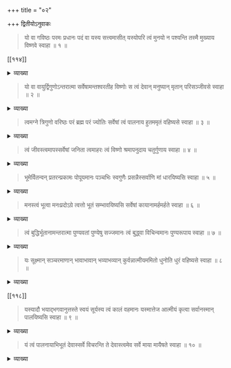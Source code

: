 +++
title = "०२"

+++
द्वितीयोऽनुवाकः 

> यो वा गविष्ठः परमः प्रधानः पदं वा यस्य सत्त्वमासीत् यस्योपरि त्वं मुनयो न पश्यन्ति तस्मै मुख्याय विष्णवे स्वाहा ॥ १ ॥ 
 
[[११४]] 

<details><summary>व्याख्या</summary>

यो वा गविष्ठ इत्यादि पञ्चमन्त्राननुक्रमात् पञ्चोपनिषन्मन्त्रे यः परमात्मा गविष्ठः भूमिस्थः अवकाशप्रदः । यद्वा चराचरात्मकेषु लोकेषु आकाशरूपेण स्थितः । परमः व्याप्त्या परमः प्रधानः पञ्चभूतेषु प्रधानः कारणभूतः । पदं वा यस्य सत्त्वमासीत् यस्याकाशस्य पदमुत्पत्तिस्थानं त्वमेवासीत् । आसीदिति छान्दसः । यस्य परमात्मनस्तव उपरि त्वं मुनयो न पश्यन्ति । मननशीलो मुनिः नारायणपारायणो निर्द्वन्द्वो मुनिरिति वा मुख्याय तस्मै विष्णवे तुभ्यम् ॥ १ ॥ 

</details>

> यो वा वायुर्द्विगुणोऽन्तरात्मा सर्वेषामन्तश्वरतीह विष्णोः स त्वं देवान् मनुष्यान् मृतान् परिसञ्जीवसे स्वाहा ॥ २ ॥

<details><summary>व्याख्या</summary>

यः परमात्मा वायुः महाभूतचतुर्थः । द्विगुणः शब्दस्पर्शवान् इति । द्वौ वायोरिति अन्तरात्मा व्याप्तः । सर्वेषामन्तश्चरतीह प्रकृतिमण्डले विष्णोः स वायुः त्वं देवान् मनुष्यान् मृतान् परिसञ्जीवसे देवान् वर्धयसि मृतान् मनुष्यान् सान्दीपनीपुत्रब्राह्मणपुत्रादीन् सञ्जीवसे तुभ्यम् ॥ २ ॥

</details>

> त्वमग्ने त्रिगुणो वरिष्ठः परं ब्रह्म परं ज्योतिः सर्वेषां त्वं पालनाय हुतममृतं वहिष्यसे स्वाहा ॥ ३ ॥

<details><summary>व्याख्या</summary>

हे अग्ने त्वं त्रिगुणो गन्धरसविहीनास्त्रयोरिति वरिष्ठः श्रेष्ठः परंब्रह्म परञ्ज्योतिः “अग्निः सर्वा देवताः" इति श्रुतिः । सर्वदेवात्मकत्वात्परंब्रह्मशब्दप्रयोगः । प्रळयकालापेक्षया उत्कृष्टज्योतिः । सर्वेषां देवमनुष्यादीनां त्वं पालनाय रक्षणाय हुतममृतं वहिष्यसे । अमृतरूपेण सर्वेषां प्रापयिष्यसि । त्वया हुतममृतरूपेण कलाद्वारेण प्रापयिष्यसि । श्रीवैखानससूत्रे "यथावास्य सुषुम्ना ज्योतिष्मती प्राणाहुती रेतोधाः" इत्येता आहुतीर्गृहीत्वा 

[[११३]]

> रश्मयश्चतस्रः पृश्नौ सन्दधीरन् सह वा शुद्धा अमृतावहाचीनुहि दिव्यालोकपावनीत्येताभिश्चन्द्रमसमाप्याययत्यसौ नु राजा सोम आप्यायितो मूलगामीव पायान्नस्यमृतोद्गारिसुरप्रिया 

इत्येताभिरमृतेन तां देवतां तर्पयति । मनुष्याणां त्वधिकं पाकभेदेन प्रापयसि । त्वं समर्थः । एवंरूपायाग्निस्वरूपिण इत्यर्थः ॥ ३ ॥

</details>

> त्वं जीवस्त्वमापस्सर्वेषां जनिता त्वमाहरः त्वं विष्णो श्रमापनुदाय चतुर्गुणाय स्वाहा ॥ ४ ॥ 

<details><summary>व्याख्या</summary>

हे विष्णो जीवकारणभूता आपस्त्वं छान्दोग्ये ईरितम् "पञ्चम्यामाहुतावापः पुरुषवचसो भवन्ति" इति ॥

> आपो नारा इति प्रोक्ता आपो वै नरसूनवः ।  
ता यदस्यायनं पूर्वं तेन नारायणः स्मृतः ॥ 

इति ॥ सर्वेषां जनिता उत्तरोत्तरं कारणत्वेन जनिता । त्वमाहरः त्वमाहर छान्दसत्वात् त्वमाहर इति । सर्वेषां श्रमापनुदः सर्वेषां स्नानपानादिना श्रमशान्तिप्रदः । यद्वा रामकृष्णाद्यवतारादिषु काळिन्द्यादिरूपेण श्रमशान्तिप्रदः ।

> सम्भक्षयित्वा भूतानि जगत्येकार्णवीकृते ।  
नागपर्यङ्कशयने शेतेऽसौ परमेश्वरः ॥ 

इति ॥ चतुर्गुणाय गन्धविहीनाश्चत्वारोऽपां गुणा इति तस्मै ॥ ४ ॥ 

</details>

> भूमेर्वितन्वन् प्रतरन्प्रकामः पोपूयमानः पञ्चभिः स्वगुणैः 
प्रसन्नैस्सर्वाणि मां धारयिष्यसि स्वाहा ॥ ५ ॥

<details><summary>व्याख्या</summary>

हे परमात्मन् प्रकामः ।

> धर्माविरुद्धो भूतेषु कामोऽस्मि भरतर्षभ । 

[[११४]]

कामभूतः भूमेः पञ्चभिः स्वगुणैः शब्दस्पर्शरूपरसगन्धा इति पञ्चेन्द्रियविषयभूतैर्गुणैः सर्वान् वितन्वन् विस्तारयन् विषयप्रवणान् कुर्वन् पोपूयमानः पवित्रभूतः प्रतरन् तदाक्रम्य स्थितस्सन्, 
गीतायाम् - 

> त्रिभिर्गुणमयैर्भावैरैभिस्सर्वमिदं जगत् ।  
मोहितं नाभिजानाति मामेभ्यः परमव्ययम् ॥ 

इति ॥ स्वतेजसाऽप्याधीतैः प्रसन्नैर्गुणैरिमान् लोकान् धारयिष्यसि । “व्यस्कभ्नाद्रोदसी विष्णुरेते दाधार पृथिवीमभितो मयूखैः" इति श्रुतेः । भूम्या ऐन्द्रियविषयशक्त[[??]]प्रदायेत्यर्थः ॥ ५ ॥

</details>

> मनस्त्वं भूत्वा मनःप्रदोऽग्रे त्वत्तो भूतं सम्भावयिष्यसि सर्वेषां कायानामर्हमर्हते स्वाहा ॥ ६ ॥ 

<details><summary>व्याख्या</summary>

हे परमात्मन् त्वम् अग्ने सृष्ट्यादौ मनो भूत्वा त्वत्तः त्वत्सकाशादुद्भूतमनोभिमानिदेवतां सम्भावयिष्यसि सङ्कल्पयिष्यसि । सर्वेषां देवमनुष्यादीनां कायानां शरीराणां यथार्हं मनःप्रदः ।

> एतस्माज्जायते प्राणो मनः सर्वेन्द्रियाणि च । 

इति श्रुतेः ॥ 

> मन एव मनुष्याणां कारणं बन्धमोक्षयोः ॥ 

इति ॥ 

> मनोरूपेण भवितुम् अर्हते समर्थायेत्यर्थः ॥ ६ ॥ 

</details>

> त्वं बुद्धिर्भूतानामन्तरात्मा पुण्यवतां पुण्येषु सज्जमानः त्वं बुद्ध्वा विचिन्वमानः पुण्यरूपाय स्वाहा ॥ ७ ॥

<details><summary>व्याख्या</summary>

हे परमात्मन् त्वं बुद्धिः बुद्धिरूपः । भूतानां पञ्चभूतानाम् अन्तरात्मा तत्तदभिमानिदेवतानामन्तरात्मा । पुण्यवतां पुण्येषु सज्जमानः निविष्टः । 
 
[[११५]] 

त्वं बुद्ध्वा विचिन्वमानः “बुद्धिस्तात्कालिकी मता" इति । तया बुद्ध्या विचिन्वमानः पुण्यरूपाय 

> सत्यं तपो दमः शमो दानं धर्मः प्रजननमग्नयोऽग्निहोत्रं यजमानः संन्यासः 

इति ते पुण्यशब्दवाच्याः । 

> यद्व्योम्नः स्थानं गळान्तरं बुद्धेर्वचनमहङ्कारस्य हृदयचित्तस्य नाभिरिति बुद्ध्या विचिन्वमानः 

इत्युक्तत्वात् । अभ्यासरूपमात्रेण वा विचिन्वमानः तस्मै ॥ ७ ॥

</details>

> यः सूक्ष्मान् सञ्चरमाणान् भावाभावान् भव्याभव्यान् कुर्वन्नात्मीयममितो धुनोति धुरं वहिष्यसे स्वाहा ॥ ८ ॥ 

<details><summary>व्याख्या</summary>

यः परमात्मा सूक्ष्मान् भूतसूक्ष्मान् सञ्चरमाणान् विरजापर्यन्तं सञ्चरमाणान् भावाभावान् सूक्ष्मरूपत्वात् भावरूपान् सुखदुःखानुभवाभावात् अभावरूपान् भव्यान् 

> अपहतपाप्मा विजरो विमृत्युर्विशोको विजिघत्सोऽपिपासः सत्यकामः सत्यसङ्कल्पः 

इति गुणाष्टकाविर्भावाय भव्यान् अमानवकरस्पर्शात्पूर्वं 
गुणाष्टकाविर्भावाभावात् अभव्यान् कुर्वन्नात्मीयं ब्रह्मालङ्कारादिनालङ्कृत्य मुक्तं परमात्मसम्बन्धं कुर्वन् अमितः अमानवः सुकृतदुष्कृते धुनोति । 
कौषीतकिब्राह्मणे - 

> तमेतं देवयजनं पन्थानमासाद्याग्निलोकमागच्छति । स वायुलोकं स वरुणलोकं स आदित्यलोकं स इन्द्रलोकं स प्रजापतिलोकं स ब्रह्मलोकम् । तस्य ह वा एतस्य ब्रह्मलोकस्यारो ह्रदो मुहूर्तोऽन्वेष्टिहा विरजा नदील्यो वृक्षः सालज्जं संस्थानं अपराजितमायतनम् इन्द्रप्रजापती द्वारगोपौ विभुप्रमितं विचक्षणसन्ध्यमितौजाः पर्यङ्कः प्रिया च मानसी प्रतिरूपा च चाक्षुषी पुष्पाण्यादायावयतौ वै च जगन्यम्बा चाम्बावयवाश्चाप्सरसोऽम्बया नद्यः । तमित्थंविधा गच्छति । तं ब्रह्माहाभिधावत मम यशसा विरजां वा पालयन्नदीं प्रापं न वा अयं जिगीष्यति

इति ॥ 
 
[[११६]]

तं पञ्चशतान्यप्सरसां प्रतिधावन्ति । शतं मालाहस्ताः शतमाञ्जनहस्ताः शतं चूर्णहस्ताः शतं वासोहस्ताः शतं फणहस्तास्तं बह्मालङ्कारेणालकुर्वन्ति । स ब्रह्मालङ्कारेणालङ्कृतो ब्रह्मविद्वान् ब्रह्मैवाभिप्रैति । स आगच्छत्यारं ह्रदं तं मनसात्येति । तमृत्वा सम्प्रतिविदो मज्जन्ति । स आगच्छति । मुहूर्तान्विहेष्टिहास्तेऽस्मादपद्रवन्ति । स आगच्छति विरजां नदीं तां मनसैवात्येति । तत्सुकृतदुष्कृते धूनुते । तस्य प्रिया ज्ञातयस्सुकृतमुपयन्त्यप्रिया दुष्कृतम् । तद्यथा रथेन धावयन् रथचक्रे पर्यवेक्षत एवमहोरात्रे पर्यवेक्षते । एवं सुकृतदुष्कृते धूनुते सर्वाणि च द्वन्द्वानि । स एष विसुकृतो विदुष्कृतो ब्रह्मविद्वान् ब्रह्मैवाभिप्रैति ॥ 

स आगच्छतील्यं वृक्षं तं ब्रह्मगन्धः प्रविशति । स आगच्छति सालज्जं संस्थानं तं ब्रह्म स प्रविशति । स आगच्छत्यपराजितमायतनं तं ब्रह्मतेजः प्रविशति । स आगच्छतीन्द्रप्रजापती द्वारगोपौ तावस्मादपद्रवतः । स आगच्छति विभुप्रमितं तं ब्रह्मयशः प्रविशति । स आगच्छति विचक्षणामासन्दीं बृहद्रथन्तरे सामनी पूर्वौ पादौ ध्यैत नौधसे चापरौ पादौ वैरूपवैराजे शाक्वररैवते तिरश्ची सा प्रज्ञा प्रज्ञया हि विपश्यति । स आगच्छत्यमितौजसं पर्यङ्कं तं स प्राणः । तस्य भूतं च भविष्यच्च पूर्वौ पादौ श्रीश्चेरा चापरौ बृहद्रथन्तरे अनूच्ये भद्रयज्ञायज्ञीये शीर्षण्यमृचश्च सामानि च प्राचीनागानं यजूंषि तिरश्चीनानि सोमांशव उपस्तरणमुद्गीथ उपश्रीः श्रीरुपबर्हणम् । तस्मिन् ब्रह्मास्ते । तमित्थंवित्पादेनैवाग्र आरोहति । तं ब्रह्माह "कोऽसी"ति । तं प्रतिब्रूयात् ऋतुरस्म्यार्तवोऽस्म्याकाशाद्योनेस्सम्भूतो हाव । एतत् संवत्सरस्य तेजोभूतस्य भूतस्य त्वमात्मासि यस्त्वमसि सोऽहमस्मीति । तमाह "कोऽहमस्मी"ति ॥ 
 
[[११७]] 

सत्यमिति ब्रूयात् । किं तत्सत्यमिति । यदन्यद्देवेभ्यश्च प्राणेभ्यश्च तत्सद्ध यद्देवाश्च प्राणाश्च तद्यत्तदेतया वाचाभिव्याह्रियते सत्यमिति । एतावदिदं सर्वमिदं सर्वमसीत्येवैनं तदाह ।

तदेतच्छ्लोकेनाप्युक्तम् — 

> यजूदरः सामशिरा असावृङ्मूर्तिरव्ययः ।  
स ब्रह्मेति हि विज्ञेय ऋषिर्ब्रह्ममयो महान् ॥ 

इति ॥ 
तमाह केन पौसानि नामान्याप्नोतीति । प्राणेनेति ब्रूयात् । केन स्त्रीनामानीति । वाचेति । केन नपुंसकनामानीति । मनसेति । केन गन्धानिति । घ्राणेनेति ब्रूयात् । केन रूपाणीति । चक्षुषेति । केन शब्दानिति । श्रोत्रेणेति । केनान्नरसानिति । जिह्वयेति । केन कर्माणीति । हस्ताभ्यामिति । केन सुखदुःखे इति । शरीरेणेति । केनानन्दं रतिं प्रजातिमिति । उपस्थेनेति । केनेत्या इति । पादाभ्यामिति । केन धियो विज्ञातव्यं कामानिति । प्रज्ञयेति प्रब्रूयात् । तमाहापैव खलु मे ह्यसावयं ते लोक इति । सा या ब्रह्मणि चिति या व्यष्टिस्तां चितिं जयति तां व्यष्टिं व्यश्नुते य एवं वेद य एवं वेद । 
धुरं वहिष्यसे पारमात्मिकोपनिषन्मन्त्राध्येता वैष्णवो मन्त्रार्थवित्परमैकान्ती च तस्य धुरं वहिष्यसे ॥

> शरणं त्वां प्रपन्ना ये ध्यानयोगविवर्जिताः ।  
तेऽपि मृत्युमतिक्रम्य यान्ति तद्वैष्णवं पदम् ॥ 

“ब्रह्मविदाप्नोति परम्” इति श्रुतेश्च ।

> मत्पदद्वन्द्वमेकं ये प्रपद्यन्ते परायणम् ।  
उद्धरिष्याम्यहं देवि तस्मात् संसारसागरात् ॥ 

इति ॥ ८ ॥ 

</details>

[[११८]]

> यस्यादौ भयाद्भगवानुत्तस्ते स्वयं सूर्यस्य त्वं कालं वहमानः यस्मात्तेज आत्मीयं कृत्वा सर्वानस्मान् पालयिष्यसि स्वाहा ॥ ९ ॥ 

<details><summary>व्याख्या</summary>

यस्य सृष्टिस्थितिसंहारादिकं परमात्मनो नारायणस्य नियमनातिक्रमभयात् भगवान् - 

> उत्पत्तिं च विनाशं च भूतानामागतिं गतिम् ।  
वेत्ति विद्यामविद्यां च स वाच्यो भगवानिति ॥ 

उत्पत्त्यादिकं परमात्माधीनमिति यो वेत्ति स भगवान् षाड्गुण्यवित्पूर्वं.... 

> भीषास्माद्वातः पवते । भीषोदेति सूर्यः । भीषास्मादग्निश्चेन्द्रश्च । मृत्युर्धावति पञ्चम इति । 

कथमुपेति । सत्यं कालं वहमानः । 

> कला मुहूर्ताः काष्ठाश्चाहोरात्राश्च सर्वशः ।  
अर्धमासा मासा ऋतवः संवत्सरश्च कल्पन्ताम् । 

इति । अहोरात्रादिकालं यथाप्रकारं देवमनुष्यादिषु प्रापय..[[??]]न्नं देहाद्यैः प्रतिदिनं युद्धसामर्थ्यसम्भवकारणात् । आत्मीयं तेजः पराभवाभिभवसामर्थ्यं तेज इति प्रणवादिकं तेजः सर्वानस्मान् सूर्यरूपेण पालयिष्यसि । 

षड्विंशब्राह्मणे -- 

> देवाश्च वा असुराश्च लोकेष्वंसन्ततेऽसुरा आदित्यमभिद्रवन् स आदित्यो.. भित्त..र्मरूपेण तिष्ठत्यप्रजापतिमुपायावत् । तस्य प्रजापतिरेतत् भेषजमश्यत् ऋतं च सत्यं च ब्रह्म चोङ्कारं च त्रिपदां च गायत्रीं ब्रा . . . मपश्यत् 

इत्यादि ॥

श्रीविष्णुपुराणे --- 

> मन्देहा राक्षसा घोराः सूर्यमिच्छन्ति घातितुम् ।  
प्रजापतिकृतः शापस्तेषां मैत्रेयरक्षसाम् ॥ 
 
[[११९]] 

> अक्षयत्वं शरीराणां मरणं च दिनेदिने ।  
ततः सूर्यस्य तैर्युद्धं भवत्यत्यन्तदारुणम् ॥ 

इत्यादि । 

> वैष्णव..... कारं तस्य तत्प्रेरकं परम् ।  
तेन तत्प्रेरितं ज्योतिरोङ्कारेणाथ दीप्तिमान् ॥  
दहत्यशेषरक्षांसि मन्देहाख्यानि यानि वै ।  
ततः प्रयाति... ब्राह्मणैरभिरक्षितः ॥  
वालखिल्यादिभिश्चैव प्रभुर्वैखानसैरपि ।  
महात्मभिर्महात्मा वै जगतः पालनाद्यतः ॥ 

इति भगवदाज्ञा ....... यात् जगत्पालनादिकं करोति जगत्पालनादिशक्तिप्रदाय तुभ्यम् ॥ ९ ॥ 

</details>

> यं त्वं पालनायाभिभूतं देवास्सर्वे विचरन्ति ते देवास्त्वमेव सर्वे माया मायैषते स्वाहा ॥ १० ॥ 

<details><summary>व्याख्या</summary>

हे परमात्मन् पुत्रेण सह बाणासुरपरिपालनार्थमागतं सर्वं त्वयाभिभूतम् अभिभवं प्राप्तं रुद्रं सर्वदेवाः ब्रह्मादयः प्रमुखं श्रुत्वा अध्याहारः पश्येति जीवभूतेन नरसिंहे कोपशान्त्यर्थं विचरन्ति शरभ .... विनागतिं कुर्वन्ति ये च सर्वे रुद्रदेवाः [?] ब्रह्मादयः विचरन्ति स्वरक्षकत्वेन गतिं कुर्वन्ति देवास्त्वमेव सर्वे 

> यद्यद्विभूतिमत्सत्वं श्रीमदूर्जितमेव वा ।  
तत्तदेवावगच्छ त्वं मम तेजोंशसम्भवम् 

इति ॥ त्वद्विभूतिभूताश्चेच्छरभनिर्माणादिगतं कथं कुर्वन्तीति चेत् तत्राह माया मायैषते पूषा ते माया आश्चर्यकारिणी विद्या सैव माया । अन्येषां माया का माया । 

[[१२०]]

> दैवी ह्येषा गुणमयी मम माया दुरत्यया ।  
मामेव ये प्रपद्यन्ते मायामेतां तरन्ति ते ॥ 
 
इति भगवद्वचनात् । शरभरूपेण गतानां ब्रह्मरुद्रादीनामपि नृसिंहरूपिणा संहारादिकं नारसिंहपुराणादिष्ववगम्यते सप्तत्रिंशेऽध्याये - 

> हिरण्यकशिपोस्त्रस्तान् सेन्द्रान् देवान् बृहस्पतिः ।  
क्षीरोदस्यान्तरं गत्वा स्तूयतां तत्र केशवः ।  
युष्माभिः संस्तुतो विष्णुः प्रसन्नो भवति क्षणात् ॥ 

इत्यारभ्य 

> युष्मदागमनं सर्वे जानाम्यसुरसूदनाः ।  
हिरण्यकविनाशार्थं स्तुतोऽहं शङ्करेण च ॥ 

इत्यारभ्य हिरण्यवधानन्तरम् - 

> तस्य कोपाभिभूतस्य नृसिंहस्य जगत्पतेः ।  
दृष्ट्वा भयानकं रूपं तत्रसुर्देवदानवाः ॥ 

इत्यादिस्तोत्रानन्तरं ब्रह्मसमीपगमनादिकं प्रतिपाद्य — 

> तस्मिन् भगवति क्रुद्धे नरसिंहे महात्मनि ।  
प्रवेपते जगदिदं देवेशे कुपिते भृशम् ॥  
त्वत्तो हि नान्यच्छरणं देवानामिह विद्यते ।  
नरसिंहसमुद्भूतं भयं नाशय नो हरे ॥ 

इत्यारभ्य अनन्तरं रुद्रवचनम् - 

> हतो हिरण्यकशिपुर्यो स दैत्यो महाबलः ।  
को नः शमयिता तस्य . . . हरिमेधसः ॥  
त्वं मे जनयिता तात स ते जनयिता हरिः ।  
तस्य देवस्य कः शक्तो विष्णोर्वै निग्रहे भवेत् ॥ 
> 
> [[१२१]]
>
> यद्भयात्पवते वायुः सूर्यस्तपति यद्भयात् ।  
यद्भयाद्धरणी धत्ते निग्रहे तस्य कः प्रभुः ॥  
तथाप्युपायं पश्यामः परमेण समाधिना ।  
कृते यस्मिन् भवेच्छ्रेयस्तूष्णींभावो न रोचते ॥  
अश्वानां माहिषः शत्रुर्वारणानां मृगाधिपः ।  
वानराणां तथा मेषः पक्षिणां गरुडः स्मृतः ॥  
मूषकानां तु मार्जालो मृगाणां श्वा प्रकीर्तितः ।  
वायसानां दिवाभीतः सिंहानां शरभस्तथा ॥  
ततः समे भजिष्यामः शरभं भयशान्तये ।  
शरभोऽधिष्ठितोऽस्माभिः नृसिंहं शमयिष्यति ॥  
इत्येवमुक्तो भगवान् ससर्ज शरभं तथा ।  
यस्य सन्दर्शनादेव त्रस्तमासीज्जगत्त्रयम् ॥  
ततस्तस्य भवानीशस्तुण्डस्थानमरोचत ।  
पृष्ठभागे चतुर्वक्त्रस्तस्य रुद्रो न्यवेशयत् ॥  
सोमसूर्यौ नयनयोर्मारुतः पक्षयोर्द्वयोः ।  
पादेषु भूधरान् सर्वान् शिवस्तस्य न्यवेशयत् ॥  
एवं निर्माय शरभं भवः प्रमथनायकः ।  
ससर्ज नरसिंहं तं समुद्दिश्य भयानकम् ॥  
ततः क्षणेन शरभो नादपूरितदिङ्मुखः ।  
अभ्याशमगमद्विष्णोर्विनदन् भैरवस्वरम् ॥  
तमभ्याशगतं दृष्ट्वा नृसिंहः शरभं रुषा ।  
जघान निशितैरुग्रैर्दंष्ट्रानखवरायुधैः ॥ 
> 
> [[१२२]]
>
> निहते शरभे तस्मिन् रौद्रे मधुनिघातिना ।  
तुष्टुवुः पुण्डरीकाक्षं देवा देवर्षयस्तथा ॥ 

इति ॥ 

गारुडे - 

> हन्तुमभ्यागतं रौद्रं शरभं नरकेसरी ।  
नखैर्विदारयामास हिरण्यकशिपुं यथा ॥  
निकृत्तबाहूरुशिरा वज्रकल्पमुखैर्नखैः ।  
मेरुपृष्ठे नृसिंहेन सहस्रार्कसमं च तत् ॥ 

पाद्मे — 

> तौ युध्यमानौ तु चिरं वेगेन बलवत्तरौ ।  
विनाशं जग्मतुर्देवौ नृसिंहशरभाविति ॥  
ततः क्रुद्धो महाकायो नृसिंहेऽभिमुखस्वनः ।  
सहस्रशिरसं नेत्रैस्तस्य गात्रं न्यकर्तयत् ॥  
पतितं भीममत्युग्रं विबुधा द्रष्टुमागताः ।  
ऋषयो देवगन्धर्वा यत्र शेते हरो हतः ॥  
तं दृष्ट्वा परमं जग्मुर्विस्मयं ते दिवौकसः ।  
प्रशशंसुस्तदा कर्म नरसिंहस्य चाद्भुतम् ॥ 

इति ॥ १० ॥ 

इति द्वितीयोऽनुवाकः 

</details>
